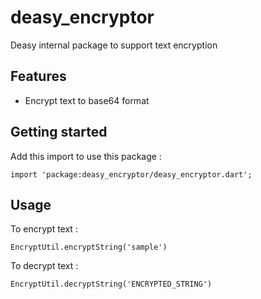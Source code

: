 # deasy_encryptor

Deasy internal package to support text encryption

## Features

- Encrypt text to base64 format

## Getting started
Add this import to use this package :
```
import 'package:deasy_encryptor/deasy_encryptor.dart';
```

## Usage

To encrypt text :

```
EncryptUtil.encryptString('sample')
```

To decrypt text :
```
EncryptUtil.decryptString('ENCRYPTED_STRING')
```
